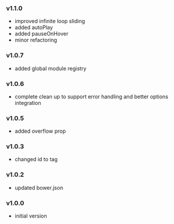 ### v1.1.0
- improved infinite loop sliding
- added autoPlay
- added pauseOnHover
- minor refactoring

### v1.0.7
- added global module registry

### v1.0.6
- complete clean up to support error handling and better options integration

### v1.0.5
- added overflow prop

### v1.0.3
- changed id to tag

### v1.0.2
- updated bower.json

### v1.0.0
- initial version